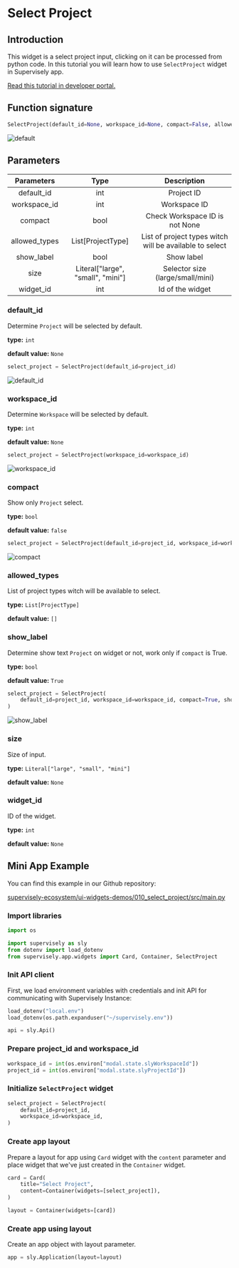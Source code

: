 # Select Project

## Introduction

This widget is a select project input, clicking on it can be processed from python code. In this tutorial you will learn how to use `SelectProject` widget in Supervisely app.

[Read this tutorial in developer portal.](https://developer.supervise.ly/app-development/apps-with-gui/SelectProject)

## Function signature

```python
SelectProject(default_id=None, workspace_id=None, compact=False, allowed_types=[], show_label=True, size=None, widget_id=None)
```

![default](https://user-images.githubusercontent.com/79905215/216376305-1556627a-ef61-4df7-900c-ac2ffbb9c8d0.png)

## Parameters

|  Parameters   |               Type                |                       Description                       |
| :-----------: | :-------------------------------: | :-----------------------------------------------------: |
|  default_id   |                int                |                       Project ID                        |
| workspace_id  |                int                |                      Workspace ID                       |
|    compact    |               bool                |             Check Workspace ID is not None              |
| allowed_types |         List[ProjectType]         | List of project types witch will be available to select |
|  show_label   |               bool                |                       Show label                        |
|     size      | Literal["large", "small", "mini"] |            Selector size (large/small/mini)             |
|   widget_id   |                int                |                    Id of the widget                     |

### default_id

Determine `Project` will be selected by default.

**type:** `int`

**default value:** `None`

```python
select_project = SelectProject(default_id=project_id)
```

![default_id](https://user-images.githubusercontent.com/79905215/216376305-1556627a-ef61-4df7-900c-ac2ffbb9c8d0.png)

### workspace_id

Determine `Workspace` will be selected by default.

**type:** `int`

**default value:** `None`

```python
select_project = SelectProject(workspace_id=workspace_id)
```

![workspace_id](https://user-images.githubusercontent.com/79905215/216376305-1556627a-ef61-4df7-900c-ac2ffbb9c8d0.png)

### compact

Show only `Project` select.

**type:** `bool`

**default value:** `false`

```python
select_project = SelectProject(default_id=project_id, workspace_id=workspace_id, compact=True)
```

![compact](https://user-images.githubusercontent.com/79905215/216376305-1556627a-ef61-4df7-900c-ac2ffbb9c8d0.png)

### allowed_types

List of project types witch will be available to select.

**type:** `List[ProjectType]`

**default value:** `[]`

### show_label

Determine show text `Project` on widget or not, work only if `compact` is True.

**type:** `bool`

**default value:** `True`

```python
select_project = SelectProject(
    default_id=project_id, workspace_id=workspace_id, compact=True, show_label=False
)
```

![show_label](https://user-images.githubusercontent.com/79905215/216376305-1556627a-ef61-4df7-900c-ac2ffbb9c8d0.png)

### size

Size of input.

**type:** `Literal["large", "small", "mini"]`

**default value:** `None`

### widget_id

ID of the widget.

**type:** `int`

**default value:** `None`

## Mini App Example

You can find this example in our Github repository:

[supervisely-ecosystem/ui-widgets-demos/010_select_project/src/main.py](https://github.com/supervisely-ecosystem/ui-widgets-demos/blob/master/010_select_project/src/main.py)

### Import libraries

```python
import os

import supervisely as sly
from dotenv import load_dotenv
from supervisely.app.widgets import Card, Container, SelectProject
```

### Init API client

First, we load environment variables with credentials and init API for communicating with Supervisely Instance:

```python
load_dotenv("local.env")
load_dotenv(os.path.expanduser("~/supervisely.env"))

api = sly.Api()
```

### Prepare project_id and workspace_id

```python
workspace_id = int(os.environ["modal.state.slyWorkspaceId"])
project_id = int(os.environ["modal.state.slyProjectId"])
```

### Initialize `SelectProject` widget

```python
select_project = SelectProject(
    default_id=project_id,
    workspace_id=workspace_id,
)
```

### Create app layout

Prepare a layout for app using `Card` widget with the `content` parameter and place widget that we've just created in the `Container` widget.

```python
card = Card(
    title="Select Project",
    content=Container(widgets=[select_project]),
)

layout = Container(widgets=[card])
```

### Create app using layout

Create an app object with layout parameter.

```python
app = sly.Application(layout=layout)
```
